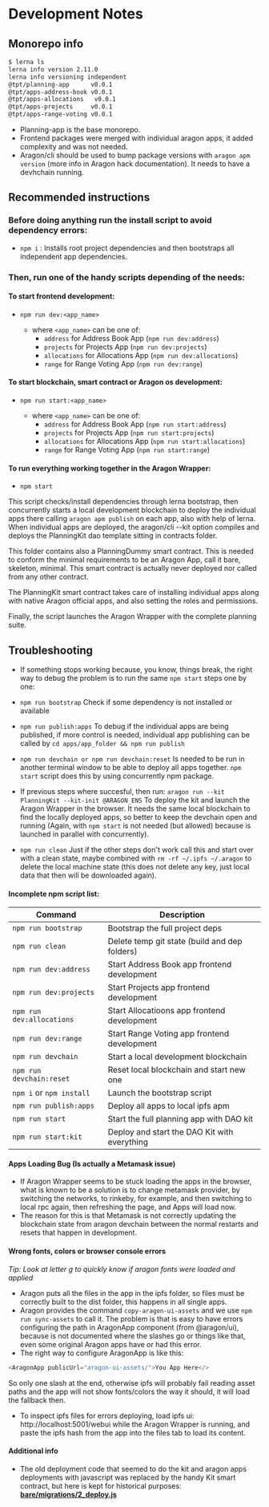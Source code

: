 # Development Notes

## Monorepo info

```bash
$ lerna ls
lerna info version 2.11.0
lerna info versioning independent
@tpt/planning-app      v0.0.1
@tpt/apps-address-book v0.0.1
@tpt/apps-allocations   v0.0.1
@tpt/apps-projects     v0.0.1
@tpt/apps-range-voting v0.0.1
```

- Planning-app is the base monorepo.
- Frontend packages were merged with individual aragon apps, it added complexity and was not needed.
- Aragon/cli should be used to bump package versions with `aragon apm version` (more info in Aragon hack documentation). It needs to have a devhchain running.

## Recommended instructions

### Before doing anything run the install script to avoid dependency errors:

- `npm i` : Installs root project dependencies and then bootstraps all independent app dependencies.

### Then, run one of the handy scripts depending of the needs:

#### To start frontend development:

- `npm run dev:<app_name>`

  - where `<app_name>` can be one of:
    - `address` for Address Book App (`npm run dev:address`)
    - `projects` for Projects App (`npm run dev:projects`)
    - `allocations` for Allocations App (`npm run dev:allocations`)
    - `range` for Range Voting App (`npm run dev:range`)

#### To start blockchain, smart contract or Aragon os development:

- `npm run start:<app_name>`

  - where `<app_name>` can be one of:
    - `address` for Address Book App (`npm run start:address`)
    - `projects` for Projects App (`npm run start:projects`)
    - `allocations` for Allocations App (`npm run start:allocations`)
    - `range` for Range Voting App (`npm run start:range`)

#### To run everything working together in the Aragon Wrapper:

- `npm start`

This script checks/install dependencies through lerna bootstrap, then concurrently starts a local development blockchain to deploy the individual apps there calling `aragon apm publish` on each app, also with help of lerna.
When individual apps are deployed, the aragon/cli --kit option compiles and deploys the PlanningKit dao template sitting in contracts folder.

This folder contains also a PlanningDummy smart contract. This is needed to conform the minimal requirements to be an Aragon App, call it bare, skeleton, minimal. This smart contract is actually never deployed nor called from any other contract.

The PlanningKit smart contract takes care of installing individual apps along with native Aragon official apps, and also setting the roles and permissions.

Finally, the script launches the Aragon Wrapper with the complete planning suite.

## Troubleshooting

- If something stops working because, you know, things break, the right way to debug the problem is to run the same `npm start` steps one by one:
- `npm run bootstrap`
  Check if some dependency is not installed or available
- `npm run publish:apps`
  To debug if the individual apps are being published, if more control is needed, individual app publishing can be called by `cd apps/app_folder && npm run publish`
- `npm run devchain or npm run devchain:reset`
  Is needed to be run in another terminal window to be able to deploy all apps together. `npm start` script does this by using concurrently npm package.
- If previous steps where succesful, then run: `aragon run --kit PlanningKit --kit-init @ARAGON_ENS`
  To deploy the kit and launch the Aragon Wrapper in the browser.
  It needs the same local blockchain to find the locally deployed apps, so better to keep the devchain open and running (Again, with `npm start` is not needed (but allowed) because is launched in parallel with concurrently).

- `npm run clean`
  Just if the other steps don't work call this and start over with a clean state, maybe combined with `rm -rf ~/.ipfs ~/.aragon` to delete the local machine state (this does not delete any key, just local data that then will be downloaded again).

#### Incomplete npm script list:

| Command                   | Description                                   |
| ------------------------- | --------------------------------------------- |
| `npm run bootstrap`       | Bootstrap the full project deps               |
| `npm run clean`           | Delete temp git state (build and dep folders) |
| `npm run dev:address`     | Start Address Book app frontend development   |
| `npm run dev:projects`    | Start Projects app frontend development       |
| `npm run dev:allocations` | Start Allocatioons app frontend development   |
| `npm run dev:range`       | Start Range Voting app frontend development   |
| `npm run devchain`        | Start a local development blockchain          |
| `npm run devchain:reset`  | Reset local blockchain and start new one      |
| `npm i` or `npm install`  | Launch the bootstrap script                   |
| `npm run publish:apps`    | Deploy all apps to local ipfs apm             |
| `npm run start`           | Start the full planning app with DAO kit      |
| `npm run start:kit`       | Deploy and start the DAO Kit with everything  |

#### Apps Loading Bug (Is actually a Metamask issue)

- If Aragon Wrapper seems to be stuck loading the apps in the browser, what is known to be a solution is to change metamask provider, by switching the networks, to rinkeby, for example, and then switching to local rpc again, then refreshing the page, and Apps will load now.
- The reason for this is that Metamask is not correctly updating the blockchain state from aragon devchain between the normal restarts and resets that happen in development.

#### Wrong fonts, colors or browser console errors

_Tip: Look at letter g to quickly know if aragon fonts were loaded and applied_

- Aragon puts all the files in the app in the ipfs folder, so files must be correctly built to the dist folder, this happens in all single apps.
- Aragon provides the command `copy-aragon-ui-assets` and we use `npm run sync-assets` to call it. The problem is that is easy to have errors configuring the path in AragonApp component (from @aragon/ui), because is not documented where the slashes go or things like that, even some original Aragon apps have or had this error.
- The right way to configure AragonApp is like this:

```js
<AragonApp publicUrl="aragon-ui-assets/">You App Here</>
```

So only one slash at the end, otherwise ipfs will probably fail reading asset paths and the app will not show fonts/colors the way it should, it will load the fallback then.

- To inspect ipfs files for errors deploying, load ipfs ui: http://localhost:5001/webui while the Aragon Wrapper is running, and paste the ipfs hash from the app into the files tab to load its content.

#### Additional info

- The old deployment code that seemed to do the kit and aragon apps deployments with javascript was replaced by the handy Kit smart contract, but here is kept for historical purposes: [**bare/migrations/2_deploy.js**](https://github.com/spacedecentral/planning-suite/blob/bfb0900b6c15d91bc1d0d9967c6f5c46c3b9dd27/wip-apps/bare/migrations/2_deploy.js)
